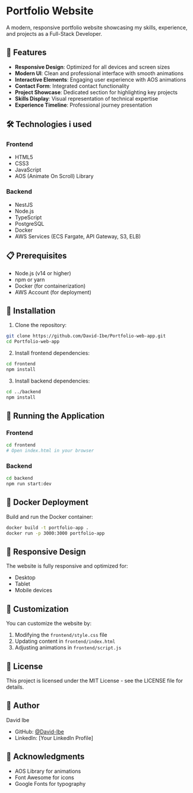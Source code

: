 # Portfolio Website

A modern, responsive portfolio website showcasing my skills, experience, and projects as a Full-Stack Developer.

## 🚀 Features

- **Responsive Design**: Optimized for all devices and screen sizes
- **Modern UI**: Clean and professional interface with smooth animations
- **Interactive Elements**: Engaging user experience with AOS animations
- **Contact Form**: Integrated contact functionality
- **Project Showcase**: Dedicated section for highlighting key projects
- **Skills Display**: Visual representation of technical expertise
- **Experience Timeline**: Professional journey presentation

## 🛠️ Technologies i used

### Frontend
- HTML5
- CSS3
- JavaScript
- AOS (Animate On Scroll) Library

### Backend
- NestJS
- Node.js
- TypeScript
- PostgreSQL
- Docker
- AWS Services (ECS Fargate, API Gateway, S3, ELB)

## 📋 Prerequisites

- Node.js (v14 or higher)
- npm or yarn
- Docker (for containerization)
- AWS Account (for deployment)

## 🔧 Installation

1. Clone the repository:
```bash
git clone https://github.com/David-Ibe/Portfolio-web-app.git
cd Portfolio-web-app
```

2. Install frontend dependencies:
```bash
cd frontend
npm install
```

3. Install backend dependencies:
```bash
cd ../backend
npm install
```

## 🚀 Running the Application

### Frontend
```bash
cd frontend
# Open index.html in your browser
```

### Backend
```bash
cd backend
npm run start:dev
```

## 🐳 Docker Deployment

Build and run the Docker container:
```bash
docker build -t portfolio-app .
docker run -p 3000:3000 portfolio-app
```

## 📱 Responsive Design

The website is fully responsive and optimized for:
- Desktop
- Tablet
- Mobile devices

## 🎨 Customization

You can customize the website by:
1. Modifying the `frontend/style.css` file
2. Updating content in `frontend/index.html`
3. Adjusting animations in `frontend/script.js`

## 📄 License

This project is licensed under the MIT License - see the LICENSE file for details.

## 👤 Author

David Ibe
- GitHub: [@David-Ibe](https://github.com/David-Ibe)
- LinkedIn: [Your LinkedIn Profile]

## 🙏 Acknowledgments

- AOS Library for animations
- Font Awesome for icons
- Google Fonts for typography
